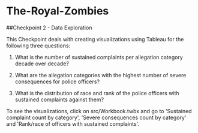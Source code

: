 # The-Royal-Zombies

##Checkpoint 2 - Data Exploration

This Checkpoint deals with creating visualizations using Tableau for the following three questions:

1. What is the number of sustained complaints per allegation category decade over decade? 

2. What are the allegation categories with the highest number of severe consequences for police officers? 

3. What is the distribution of race and rank of the police officers with sustained complaints against them? 

To see the visualizations, click on src/Workbook.twbx and go to 'Sustained complaint count by category', 'Severe consequences count by category' and 'Rank/race of officers with sustained complaints'.
